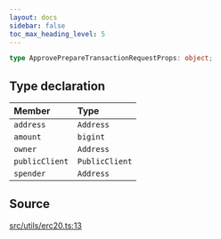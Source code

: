 ```yaml
---
layout: docs
sidebar: false
toc_max_heading_level: 5
---
```


```ts
type ApprovePrepareTransactionRequestProps: object;
```

## Type declaration

| Member | Type |
| :------ | :------ |
| `address` | `Address` |
| `amount` | `bigint` |
| `owner` | `Address` |
| `publicClient` | `PublicClient` |
| `spender` | `Address` |

## Source

[src/utils/erc20.ts:13](https://github.com/OffchainLabs/arbitrum-orbit-sdk/blob/27c24d61cdc7e62a81af29bd04f39d5a3549ecb3/src/utils/erc20.ts#L13)
